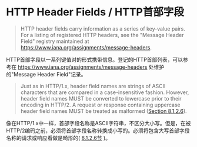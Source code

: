 # HTTP Header Fields / HTTP首部字段
> HTTP header fields carry information as a series of key-value pairs. For a listing of registered HTTP headers, see the "Message Header Field" registry maintained at <https://www.iana.org/assignments/message-headers>.

HTTP首部字段以一系列键值对的形式携带信息。登记的HTTP首部列表，可以参考在 <https://www.iana.org/assignments/message-headers> 处维护的"Message Header Field"记录。


> Just as in HTTP/1.x, header field names are strings of ASCII characters that are compared in a case-insensitive fashion. However, header field names MUST be converted to lowercase prior to their encoding in HTTP/2. A request or response containing uppercase header field names MUST be treated as malformed ([Section 8.1.2.6](http://httpwg.org/specs/rfc7540.html#malformed)).

像在HTTP/1.x中一样，首部字段名称是ASCII字符串，不区分大小写。但是，在被HTTP/2编码之前，必须将首部字段名称转换成小写的。必须将包含大写首部字段名称的请求或响应看做是畸形的( [8.1.2.6节](http://httpwg.org/specs/rfc7540.html#malformed) )。
